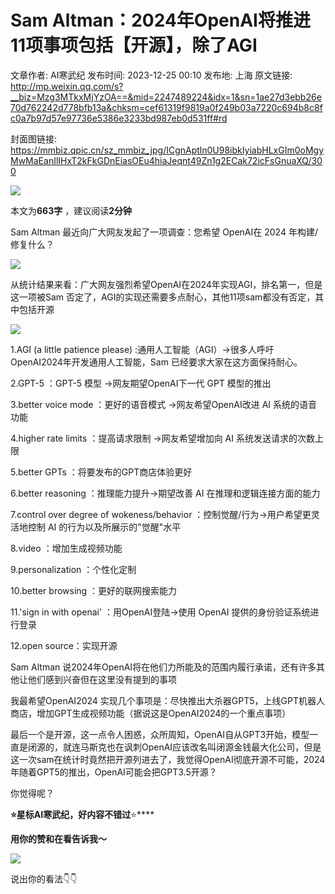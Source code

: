 # Sam Altman：2024年OpenAI将推进11项事项包括【开源】，除了AGI

文章作者: AI寒武纪
发布时间: 2023-12-25 00:10
发布地: 上海
原文链接: http://mp.weixin.qq.com/s?__biz=Mzg3MTkxMjYzOA==&mid=2247489224&idx=1&sn=1ae27d3ebb26e70d762242d778bfb13a&chksm=cef61319f9819a0f249b03a7220c694b8c8fc0a7b97d57e97736e5386e3233bd987eb0d531ff#rd

封面图链接: https://mmbiz.qpic.cn/sz_mmbiz_jpg/ICgnAptln0U98ibkIyiabHLxGIm0oMgyMwMaEanIlIHxT2kFkGDnEiasOEu4hiaJeqnt49Zn1g2ECak72icFsGnuaXQ/300

![](https://mmbiz.qpic.cn/sz_mmbiz_jpg/ICgnAptln0U98ibkIyiabHLxGIm0oMgyMwkRMzHsQFILKJHrx2h0OOkBn2wuJNklLdZibdRUZ5NibMO5ZOlXWctxbg/640?wx_fmt=jpeg&from=appmsg)  

  

本文为**663****字****** ，建议阅读**2****分钟******

  

Sam Altman 最近向广大网友发起了一项调查：您希望 OpenAI在 2024 年构建/修复什么？

![](https://mmbiz.qpic.cn/sz_mmbiz_png/ICgnAptln0U98ibkIyiabHLxGIm0oMgyMwxXwzPqcpfn5FGWD21TicE6pdnbBLM5G1cdaVSAm5dCBvickVcFDStVFQ/640?wx_fmt=png&from=appmsg)

从统计结果来看：广大网友强烈希望OpenAI在2024年实现AGI，排名第一，但是这一项被Sam
否定了，AGI的实现还需要多点耐心，其他11项sam都没有否定，其中包括开源

![](https://mmbiz.qpic.cn/sz_mmbiz_png/ICgnAptln0U98ibkIyiabHLxGIm0oMgyMwBEkdIOdhPFy3nZ710Nia4FU7lmGvDh78e4KvmfE81AicSL5H2K2o6lhw/640?wx_fmt=png&from=appmsg)

1.AGI (a little patience please) :通用人工智能（AGI）->很多人呼吁OpenAI2024年开发通用人工智能，Sam
已经要求大家在这方面保持耐心。

2.GPT-5 ：GPT-5 模型 ->网友期望OpenAI下一代 GPT 模型的推出

3.better voice mode ：更好的语音模式 ->网友希望OpenAI改进 AI 系统的语音功能

4.higher rate limits ：提高请求限制 ->网友希望增加向 AI 系统发送请求的次数上限

5.better GPTs ：将要发布的GPT商店体验更好‍‍‍

6.better reasoning ：推理能力提升->期望改善 AI 在推理和逻辑连接方面的能力

7.control over degree of wokeness/behavior ：控制觉醒/行为->用户希望更灵活地控制 AI
的行为以及所展示的"觉醒"水平

8.video ：增加生成视频功能‍‍‍‍

9.personalization ：个性化定制‍‍

10.better browsing ：更好的联网搜索能力

11.'sign in with openai' ：用OpenAI登陆->使用 OpenAI 提供的身份验证系统进行登录‍‍

12.open source：实现开源

Sam Altman 说2024年OpenAI将在他们力所能及的范围内履行承诺，还有许多其他让他们感到兴奋但在这里没有提到的事项

  

我最希望OpenAI2024
实现几个事项是：尽快推出大杀器GPT5，上线GPT机器人商店，增加GPT生成视频功能（据说这是OpenAI2024的一个重点事项）‍‍‍‍‍‍‍‍‍‍‍‍‍‍‍‍‍‍‍‍‍‍‍‍‍‍‍‍‍‍‍‍‍‍‍‍‍‍‍‍‍‍

  

最后一个是开源，这一点令人困惑，众所周知，OpenAI自从GPT3开始，模型一直是闭源的，就连马斯克也在讽刺OpenAI应该改名叫闭源金钱最大化公司，但是这一次sam在统计时竟然把开源列进去了，我觉得OpenAI彻底开源不可能，2024年随着GPT5的推出，OpenAI可能会把GPT3.5开源？

  

你觉得呢？

  

**⭐星标AI寒武纪，好内容不错过**⭐****

**用你的****赞****和****在看****告诉我～**

  

  

  

![](https://mmbiz.qpic.cn/sz_mmbiz_png/ICgnAptln0X53k92kQa8BeRQk0S3ZibtTFrf0vHLrLXqJpB3miaFf0HDXX1YjWgfQ3GdhgYuKAQTg746xfnBxxcg/640?wx_fmt=png)

  

说出你的看法👇👇

